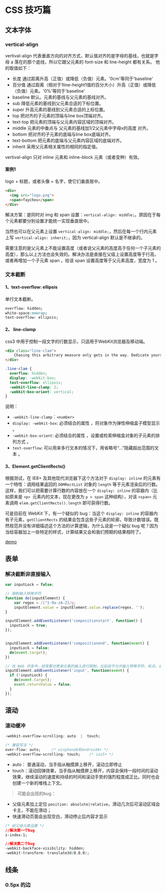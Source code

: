# CSS 技巧篇
## 文本字体
### vertical-align
vertival-align 代表垂直方向的对齐方式，默认值对齐的是字母的基线，也就是字母 a 落在的那个底线，所以它跟父元素的 font-size 和 line-height 都有关系。
他的取值如下：

* 长度  通过距离升高（正值）或降低（负值）元素。'0cm'等同于'baseline'
* 百分值  通过距离（相对于1line-height1值的百分大小）升高（正值）或降低（负值）元素。'0%'等同于'baseline'
* baseline  默认。元素的基线与父元素的基线对齐。
* sub  降低元素的基线到父元素合适的下标位置。
* super  升高元素的基线到父元素合适的上标位置。
* top  把对齐的子元素的顶端与line box顶端对齐。
* text-top  把元素的顶端与父元素内容区域的顶端对齐。
* middle  元素的中垂点与 父元素的基线加1/2父元素中字母x的高度 对齐。
* bottom  把对齐的子元素的底端与line box底端对齐。
* text-bottom	  把元素的底端与父元素内容区域的底端对齐。
* inherit  采用父元素相关属性的相同的指定值。

vertival-align 只对 inline 元素和 inline-block 元素（或者变种）有效。

#### 案例1
logo + 标题，或者头像 + 名字，使它们垂直居中。

``` html
<div>
  <img src="logo.png">
  <span>faychou</span>
</div>
```

解决方案：是同时对 img 和 span 设置：`vertical-align: middle;`。原因在于每个元素都要分别设置才能统一实现垂直居中。

当然也可以在父元素上设置 `vertical-align: middle;`，然后在每一个行内元素上写 `vertical-align: inherit;`，因为 vertical-align 默认是不继承的。

需要注意的是父元素上不能设置高度（或者说父元素的高度高于任何一个子元素的高度），那么以上方法也会失效的。解决办法是直接在父级上设置高度等于行高，或者再增加一个子元素 span ，给该 span 设置高度等于父元素高度，宽度为 1 。

### 文本截断
#### 1、text-overflow: ellipsis
单行文本截断。

``` css
overflow: hidden;
white-space:nowrap;
text-overflow: ellipsis;
```

#### 2、 line-clamp
css3 中用于控制一段文字的行数显示，只适用于WebKit浏览器及移动端。

``` html
<div class="line-clam">
    Chasing this arbitrary measure only gets in the way. Dedicate yourself to something greater and more concrete and let success come as a byproduct.
</div>
```
``` css
.line-clam {
  overflow: hidden;  
  display: -webkit-box;  
  text-overflow: ellipsis;  
  -webkit-line-clamp: 2;
  -webkit-box-orient: vertical;
}
```

说明：

* `-webkit-line-clamp`：`<number>`
* `display: -webkit-box`: 必须结合的属性 ，将对象作为弹性伸缩盒子模型显示 。
* `-webkit-box-orient`: 必须结合的属性 ，设置或检索伸缩盒对象的子元素的排列方式 。
* `text-overflow`: 可以用来多行文本的情况下，用省略号“...”隐藏超出范围的文本 。

#### 3、Element.getClientRects()
根据测试，在 IE8+ 及其他现代浏览器下这个方法对于 `display: inline` 的元素有一个特性：调用结果返回的 `DOMRectList` 对象的 `length` 等于元素渲染后的行数。这样，我们可以把需要计算行数的内容放在一个 `display: inline` 的容器内（比如原来是 `<p> `元素内的文本，现在更改为 `p > span` 这种结构），对该 `<span>` 元素调用 `elem.getClientRects().length` 即可获得行数。

可是目前在 WebKit 下，有一个疑似的 bug：当这个 `display: inline` 的容器内有子元素，`getClientRects` 的结果会包含这些子元素的轮廓，导致计数错误。既然规范并没有详细描述这个方法的计算逻辑，为什么说是一个疑似 bug 呢？因为当给容器加上一些特定的样式，计算结果又会和我们预期的结果相符了。

[demo](http://jsbin.com/juxihisisu/edit?html,css,js,output)

## 表单
### 解决截断非直接输入
``` js
var inputLock = false;

// 限制输入特殊字符
function do(inputElement) {
    var regex = /[^1-9a-zA-Z]/g;
    inputElement.value = inputElement.value.replace(regex, '');
}

inputElement.addEventListener('compositionstart', function() {
  inputLock = true;
});


inputElement.addEventListener('compositionend', function(event) {
  inputLock = false;
  do(event.target);
})

// 在 Web 开发中，经常要对表单元素的输入进行限制，比如说不允许输入特殊字符，标点。通常我们会监听 input 事件
inputElement.addEventListener('input', function(event) {
  if (!inputLock) {
    do(event.target);
    event.returnValue = false;
  }
});
```

## 滚动
### 滚动缓冲
``` css
-webkit-overflow-scrolling: auto  |  touch;

/* 兼容写法 */
over-flow: auto;     /* winphone8和android4+ */
-webkit-overflow-scrolling: touch;    /* ios5+ */
```

* auto： 普通滚动，当手指从触摸屏上移开，滚动立即停止
* touch：滚动回弹效果，当手指从触摸屏上移开，内容会保持一段时间的滚动效果，继续滚动的速度和持续的时间和滚动手势的强烈程度成正比。同时也会创建一个新的堆栈上下文。

> 可能会出现的bug：

* 父级元素加上定位 `position: absolute|relative`，滑动几次后可滚动区域会卡主，不能在滑动；
* 快速滑动页面会出现空白，滑动停止后内容才显示

``` css
/* 给父级元素设置 */
//解决第一个bug
z-index:1;    

//解决第二个bug
-webkit-backface-visibility: hidden;    
-webkit-transform: translate3d(0,0,0);
```

## 线条
### 0.5px 的边
